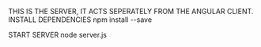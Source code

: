 THIS IS THE SERVER, IT ACTS SEPERATELY FROM THE ANGULAR CLIENT.
INSTALL DEPENDENCIES
npm install --save

START SERVER
node server.js
